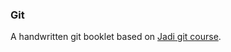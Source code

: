 ### Git

A handwritten git booklet based on [Jadi git course](https://faradars.org/courses/fvgit9609-git-github-gitlab).
